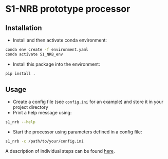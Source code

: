 # S1-NRB prototype processor

## Installation

- Install and then activate conda environment: 
```bash
conda env create -f environment.yaml
conda activate S1_NRB_env
```

- Install this package into the environment:
```bash
pip install .
```

## Usage

- Create a config file (see `config.ini` for an example) and store it in your project directory
- Print a help message using:
```bash
s1_nrb --help
```

- Start the processor using parameters defined in a config file:
```bash
s1_nrb -c /path/to/your/config.ini
```
 A description of individual steps can be found [here](https://github.com/johntruckenbrodt/S1_NRB/blob/main/S1_NRB.rst).
